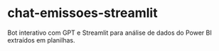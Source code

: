 # chat-emissoes-streamlit
Bot interativo com GPT e Streamlit para análise de dados do Power BI extraídos em planilhas.
